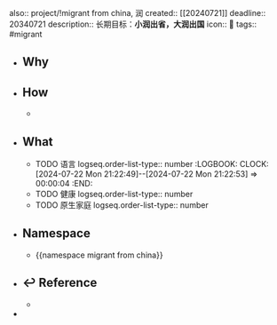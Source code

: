 also:: project/!migrant from china, 润
created:: [[20240721]]
deadline:: 20340721
description:: 长期目标：**小润出省，大润出国**
icon:: 📄
tags:: #migrant

- ## Why
- ## How
  -
- ## What
  - TODO 语言
    logseq.order-list-type:: number
    :LOGBOOK:
    CLOCK: [2024-07-22 Mon 21:22:49]--[2024-07-22 Mon 21:22:53] =>  00:00:04
    :END:
  - TODO 健康
    logseq.order-list-type:: number
  - TODO 原生家庭
    logseq.order-list-type:: number
- ## Namespace
  - {{namespace migrant from china}}
- ## ↩ Reference
  -
-